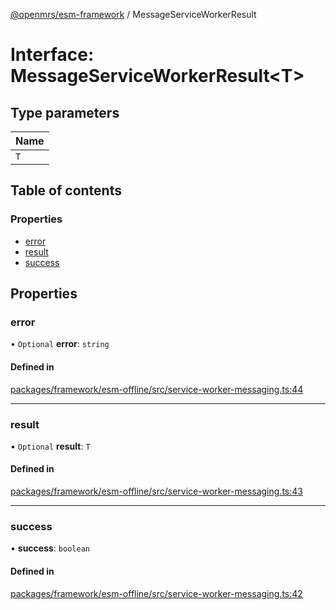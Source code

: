 [@openmrs/esm-framework](../API.md) / MessageServiceWorkerResult

# Interface: MessageServiceWorkerResult<T\>

## Type parameters

| Name |
| :------ |
| `T` |

## Table of contents

### Properties

- [error](messageserviceworkerresult.md#error)
- [result](messageserviceworkerresult.md#result)
- [success](messageserviceworkerresult.md#success)

## Properties

### error

• `Optional` **error**: `string`

#### Defined in

[packages/framework/esm-offline/src/service-worker-messaging.ts:44](https://github.com/openmrs/openmrs-esm-core/blob/master/packages/framework/esm-offline/src/service-worker-messaging.ts#L44)

___

### result

• `Optional` **result**: `T`

#### Defined in

[packages/framework/esm-offline/src/service-worker-messaging.ts:43](https://github.com/openmrs/openmrs-esm-core/blob/master/packages/framework/esm-offline/src/service-worker-messaging.ts#L43)

___

### success

• **success**: `boolean`

#### Defined in

[packages/framework/esm-offline/src/service-worker-messaging.ts:42](https://github.com/openmrs/openmrs-esm-core/blob/master/packages/framework/esm-offline/src/service-worker-messaging.ts#L42)
